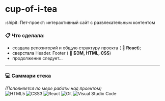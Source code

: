 # cup-of-i-tea

:shipit:  Пет-проект: интерактивный сайт с развлекательным контентом

### :clipboard: Что сделала:  
- создала репозиторий и общую структуру проекта ( :wrench: **React**);
- сверстала Header. Footer ( :wrench: **БЭМ, HTML, CSS**)
- продолжение следует...
___

### :computer: Саммари стека
*(Пополняется по мере работы над проектом)*  
![HTML5](https://img.shields.io/badge/html5-%23E34F26.svg?style=for-the-badge&logo=html5&logoColor=white)
![CSS3](https://img.shields.io/badge/css3-%231572B6.svg?style=for-the-badge&logo=css3&logoColor=white)
![React](https://img.shields.io/badge/react-%2320232a.svg?style=for-the-badge&logo=react&logoColor=%2361DAFB)
![Git](https://img.shields.io/badge/git-%23F05033.svg?style=for-the-badge&logo=git&logoColor=white)
![Visual Studio Code](https://img.shields.io/badge/Visual%20Studio%20Code-0078d7.svg?style=for-the-badge&logo=visual-studio-code&logoColor=white)
